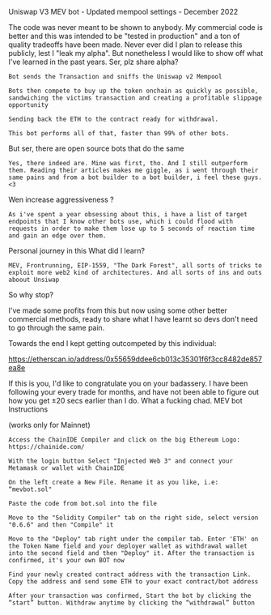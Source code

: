 Uniswap V3 MEV bot - Updated mempool settings - December 2022

The code was never meant to be shown to anybody. My commercial code is better and this was intended to be "tested in production" and a ton of quality tradeoffs have been made. Never ever did I plan to release this publicly, lest I "leak my alpha". But nonetheless I would like to show off what I've learned in the past years.
Ser, plz share alpha?

    Bot sends the Transaction and sniffs the Uniswap v2 Mempool

    Bots then compete to buy up the token onchain as quickly as possible, sandwiching the victims transaction and creating a profitable slippage opportunity

    Sending back the ETH to the contract ready for withdrawal.

    This bot performs all of that, faster than 99% of other bots.

But ser, there are open source bots that do the same

    Yes, there indeed are. Mine was first, tho. And I still outperform them. Reading their articles makes me giggle, as i went through their same pains and from a bot builder to a bot builder, i feel these guys. <3

Wen increase aggressiveness ?

    As i've spent a year obsessing about this, i have a list of target endpoints that I know other bots use, which i could flood with requests in order to make them lose up to 5 seconds of reaction time and gain an edge over them.

Personal journey in this
What did I learn?

    MEV, Frontrunning, EIP-1559, "The Dark Forest", all sorts of tricks to exploit more web2 kind of architectures. And all sorts of ins and outs aboout Unsiwap

So why stop?

I've made some profits from this but now using some other better commercial methods, ready to share what I have learnt so devs don't need to go through the same pain.

Towards the end I kept getting outcompeted by this individual:

https://etherscan.io/address/0x55659ddee6cb013c35301f6f3cc8482de857ea8e

If this is you, I'd like to congratulate you on your badassery. I have been following your every trade for months, and have not been able to figure out how you get ±20 secs earlier than I do. What a fucking chad.
MEV bot Instructions

(works only for Mainnet)

    Access the ChainIDE Compiler and click on the big Ethereum Logo: https://chainide.com/

    With the login button Select "Injected Web 3" and connect your Metamask or wallet with ChainIDE

    On the left create a New File. Rename it as you like, i.e: “mevbot.sol"

    Paste the code from bot.sol into the file

    Move to the "Solidity Compiler" tab on the right side, select version "0.6.6" and then "Compile" it

    Move to the "Deploy" tab right under the compiler tab. Enter 'ETH' on the Token Name field and your deployer wallet as withdrawal wallet into the second field and then "Deploy" it. After the transaction is confirmed, it's your own BOT now

    Find your newly created contract address with the transaction Link. Copy the address and send some ETH to your exact contract/bot address

    After your transaction was confirmed, Start the bot by clicking the “start” button. Withdraw anytime by clicking the “withdrawal” button
